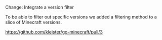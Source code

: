 Change: Integrate a version filter

To be able to filter out specific versions we added a filtering method to a
slice of Minecraft versions.

https://github.com/kleister/go-minecraft/pull/3
